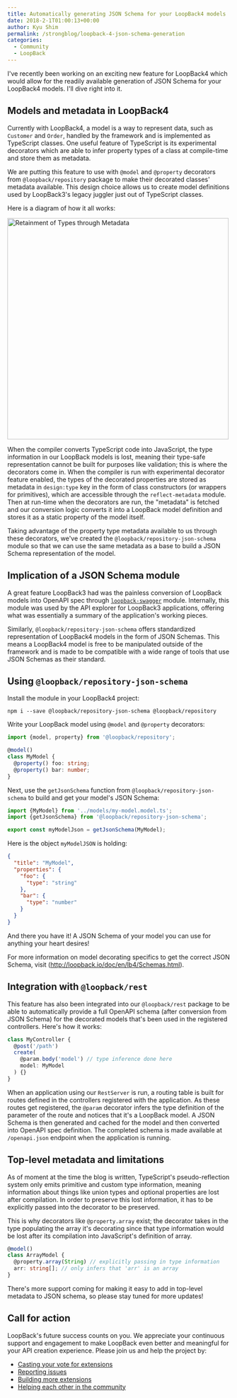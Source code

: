 ```yaml
---
title: Automatically generating JSON Schema for your LoopBack4 models
date: 2018-2-1T01:00:13+00:00
author: Kyu Shim
permalink: /strongblog/loopback-4-json-schema-generation
categories:
  - Community
  - LoopBack
---
```


I've recently been working on an exciting new feature for LoopBack4 which would
allow for the readily available generation of JSON Schema for your
LoopBack4 models. I'll dive right into it.

## Models and metadata in LoopBack4

Currently with LoopBack4, a model is a way to represent data, such as `Customer`
and `Order`, handled by the framework and is implemented as TypeScript classes.
One useful feature of TypeScript is its experimental decorators which are able
to infer property types of a class at compile-time and store them as metadata. 

We are putting this feature to use with `@model` and `@property` decorators
from `@loopback/repository` package to make their decorated classes' metadata
available. This design choice allows us to create model definitions used by
LoopBack3's legacy juggler just out of TypeScript classes.

Here is a diagram of how it all works:

<img src="https://strongloop.com/blog-assets/2018/02/retainment-of-types-through-metadata.jpg" alt="Retainment of Types through Metadata" style="width: 500px"/>

When the compiler converts TypeScript code into JavaScript, the type information
in our LoopBack models is lost, meaning their type-safe representation cannot be
built for purposes like validation; this is where the decorators come in.
When the compiler is run with experimental decorator feature enabled,
the types of the decorated properties are stored as metadata in `design:type`
key in the form of class constructors (or wrappers for primitives), which are
accessible through the `reflect-metadata` module. Then at run-time when the
decorators are run, the "metadata" is fetched and our conversion logic
converts it into a LoopBack model definition and stores it as a
static property of the model itself.

Taking advantage of the property type metadata available to us through these
decorators, we've created the `@loopback/repository-json-schema` module
so that we can use the same metadata as a base to build a JSON Schema
representation of the model.

## Implication of a JSON Schema module

A great feature LoopBack3 had was the painless conversion of LoopBack models
into OpenAPI spec through
[`loopback-swagger`](https://github.com/strongloop/loopback-swagger) module.
Internally, this module was used by the API explorer for LoopBack3
applications, offering what was essentially a summary of the application's
working pieces.

Similarly, `@loopback/repository-json-schema` offers standardized representation
of LoopBack4 models in the form of JSON Schemas. This means a LoopBack4 model
is free to be manipulated outside of the framework and is made to be compatible
with a wide range of tools that use JSON Schemas as their standard.

## Using `@loopback/repository-json-schema`

Install the module in your LoopBack4 project:
```
npm i --save @loopback/repository-json-schema @loopback/repository
```

Write your LoopBack model using `@model` and `@property` decorators:
```ts
import {model, property} from '@loopback/repository';

@model()
class MyModel {
  @property() foo: string;
  @property() bar: number;
}
```

Next, use the `getJsonSchema` function from `@loopback/repository-json-schema`
to build and get your model's JSON Schema:

```ts
import {MyModel} from '../models/my-model.model.ts';
import {getJsonSchema} from '@loopback/repository-json-schema';

export const myModelJson = getJsonSchema(MyModel);
```

Here is the object `myModelJSON` is holding:
```json
{
  "title": "MyModel",
  "properties": {
    "foo": {
      "type": "string"
    },
    "bar": {
      "type": "number"
    }
  }
}
```

And there you have it! A JSON Schema of your model you can use for anything
your heart desires!

For more information on model decorating specifics to get the correct
JSON Schema, visit (http://loopback.io/doc/en/lb4/Schemas.html).

## Integration with `@loopback/rest`

This feature has also been integrated into our `@loopback/rest` package
to be able to automatically provide a full OpenAPI schema
(after conversion from JSON Schema) for the decorated models that's been used
in the registered controllers.
Here's how it works:

```ts
class MyController {
  @post('/path')
  create(
    @param.body('model') // type inference done here
    model: MyModel
  ) {}
}
```

When an application using our `RestServer` is run, a routing table is built for
routes defined in the controllers registered with the application.
As these routes get registered, the `@param` decorator infers
the type definition of the parameter of the route and notices that 
it's a LoopBack model.
A JSON Schema is then generated and cached for the model and then converted
into OpenAPI spec definition.
The completed schema is made available at `/openapi.json` endpoint when the
application is running.

## Top-level metadata and limitations

As of moment at the time the blog is written, TypeScript's
pseudo-reflection system only emits primitive and custom type information,
meaning information about things like union types and optional properties are
lost after compilation. In order to preserve this lost information,
it has to be explicitly passed into the decorator to be preserved.

This is why decorators like `@property.array` exist;
the decorator takes in the type populating the array it's decorating
since that type information would be lost after its compilation into
JavaScript's definition of array.

```ts
@model()
class ArrayModel {
  @property.array(String) // explicitly passing in type information
  arr: string[]; // only infers that 'arr' is an array
}
```

There's more support coming for making it easy to add in top-level metadata to
JSON schema, so please stay tuned for more updates!

## Call for action

LoopBack's future success counts on you. We appreciate your continuous support
and engagement to make LoopBack even better and meaningful
for your API creation experience. Please join us and help the project by:

* [Casting your vote for extensions](https://github.com/strongloop/loopback-next/issues/512)
* [Reporting issues](https://github.com/strongloop/loopback-next/issues)
* [Building more extensions](https://github.com/strongloop/loopback-next/issues/647)
* [Helping each other in the community](https://groups.google.com/forum/#!forum/loopbackjs)
